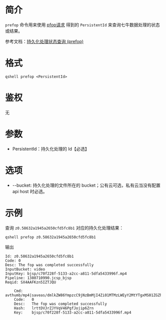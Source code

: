 # 简介
`prefop` 命令用来使用 [pfop请求](http://developer.qiniu.com/code/v6/api/dora-api/pfop/pfop.html) 得到的 `PersistentId` 来查询七牛数据处理的状态或结果。

参考文档：[持久化处理状态查询 (prefop)](http://developer.qiniu.com/code/v6/api/dora-api/pfop/prefop.html)

# 格式
```
qshell prefop <PersistentId>
```

# 鉴权
无

# 参数
- PersistentId：持久化处理的 Id【必选】

# 选项
- --bucket: 持久化处理的文件所在的 bucket；公有云可选，私有云当没有配置 api host 时必选。

# 示例
查询 `z0.58632a1945a2650cfd5fc8b1` 对应的持久化处理结果：
```
qshell prefop z0.58632a1945a2650cfd5fc8b1
```

输出
```
Id: z0.58632a1945a2650cfd5fc8b1
Code: 0
Desc: The fop was completed successfully
InputBucket: video
InputKey: bjsp/c70f228f-5133-a2cc-a811-5dfa5433996f.mp4
Pipeline: 1380710990.jcsp_bjsp
Reqid: SX4AAFKzn5IZTJQU

	Cmd:	avthumb/mp4|saveas/dmlkZW86YmpzcC9jNzBmMjI4Zi01MTMzLWEyY2MtYTgxMS01ZGZhNTQzMzk5NmYubXA0
	Code:	0
	Desc:	The fop was completed successfully
	Hash:	lrttDVJrZJYVqV46PgfJojip6Zrn
	Key:	bjsp/c70f228f-5133-a2cc-a811-5dfa5433996f.mp4
```
